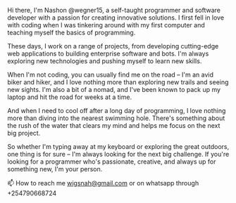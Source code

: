 
Hi there, I'm Nashon @wegner15, a self-taught programmer and software developer with a passion for creating innovative solutions. I first fell in love with coding when I was tinkering around with my first computer and teaching myself the basics of programming.

These days, I work on a range of projects, from developing cutting-edge web applications to building enterprise software and bots. I'm always exploring new technologies and pushing myself to learn new skills.

When I'm not coding, you can usually find me on the road – I'm an avid biker and hiker, and I love nothing more than exploring new trails and seeing new sights. I'm also a bit of a nomad, and I've been known to pack up my laptop and hit the road for weeks at a time.

And when I need to cool off after a long day of programming, I love nothing more than diving into the nearest swimming hole. There's something about the rush of the water that clears my mind and helps me focus on the next big project.

So whether I'm typing away at my keyboard or exploring the great outdoors, one thing is for sure – I'm always looking for the next big challenge. If you're looking for a programmer who's passionate, creative, and always up for something new, I'm your person.

📫 How to reach me wigsnah@gmail.com or on whatsapp through +254790668724

<!---
wegner15/wegner15 is a ✨ special ✨ repository because its `README.md` (this file) appears on your GitHub profile.
You can click the Preview link to take a look at your changes.
--->

